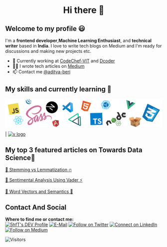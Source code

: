 <h1 align="center">Hi there 👋</h1>

## Welcome to my profile :smiley:

I'm a __frontend developer__,__Machine Learning Enthusiast__, and __technical writer__ based in __India__. I love to write tech blogs on Medium and  I'm ready for discussions and making new projects etc.

* 💼 Currently working at [CodeChef-VIT](https://www.codechefvit.com/) and [Dcoder](https://dcoder.tech/)<br/>
* ✍🏻 I wrote tech articles on [Medium](https://medium.com/@beriaditya20) <br/>
* 📫 Contact me [@aditya-beri](https://www.linkedin.com/in/aditya-beri-a04386191/)

## My skills and currently learning 🌟

<p align="center">
  <img align="center" alt="Meme Studio" src="https://github.com/aditya-beri/aditya-beri/blob/master/pack.png" />
</p>


| [<img src="https://www.google.com/url?sa=i&url=https%3A%2F%2Fwww.egi.eu%2Fuse-cases%2Fscientific-applications-tools%2Fthe-jupyter-notebook%2F&psig=AOvVaw05LVxdixy_3DRN2Tj0-5Cs&ust=1594457520355000&source=images&cd=vfe&ved=0CAIQjRxqFwoTCICet6OnwuoCFQAAAAAdAAAAABAD" alt="v logo" width="24">](https://vlang.io/) 

## My top 3 featured articles on Towards Data Science🏃

[🚀 Stemming vs Lemmatization 🔥](https://towardsdatascience.com/stemming-vs-lemmatization-2daddabcb221)

[🦄 Sentimental Analysis Using Vader ⚡️](https://towardsdatascience.com/sentimental-analysis-using-vader-a3415fef7664)

[🔧 Word Vectors and Semantics 🌈](https://towardsdatascience.com/word-vectors-and-semantics-2863e7e55417)


## Contact And Social
**Where to find me or contact me:**  
<a href="https://dev.to/adityaberi8"><img src="https://d2fltix0v2e0sb.cloudfront.net/dev-badge.svg" alt="5hfT's DEV Profile" height="30" width="30"></a>
[![E-Mail](https://img.shields.io/badge/--email?label=E-mail&logo=microsoft-outlook&style=social)](beriaditya20@gmail.com)
[![Follow on Twitter](https://img.shields.io/badge/--twitter?label=Twitter&logo=Twitter&style=social)](https://twitter.com/Adityaberi8)
[![Connect on LinkedIn](https://img.shields.io/badge/--linkedin?label=LinkedIn&logo=LinkedIn&style=social)](https://www.linkedin.com/in/aditya-beri-a04386191/)
[![Follow on Medium](https://img.shields.io/badge/--Medium?label=Medium&logo=Medium&style=social)](https://medium.com/@beriaditya20)



![Visitors](https://visitor-badge.glitch.me/badge?page_id=aditya-beri.aditya-beri)


